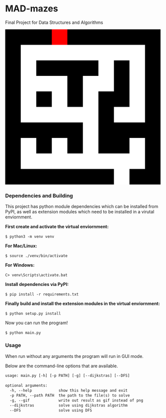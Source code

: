 # MAD-mazes
Final Project for Data Structures and Algorithms

![Alt Text](./mazes/tiny.gif)

### Dependencies and Building
This project has python module dependencies which can be installed from PyPI, as well as extension modules which need to be installed in a virutal enviornment.

**First create and activate the virtual enviornment:**

```$ python3 -m venv venv```

**For Mac/Linux:**

```$ source ./venv/bin/activate```

**For Windows:**

```C> venv\Scripts\activate.bat ```

**Install dependencies via PyPI:**

```$ pip install -r requirements.txt```

**Finally build and install the extension modules in the virtual enviornment:**

```$ python setup.py install```

Now you can run the program!

```$ python main.py```

### Usage
When run without any arguments the program will run in GUI mode.

Below are the command-line options that are available.
```
usage: main.py [-h] [-p PATH] [-g] [--dijkstras] [--DFS]

optional arguments:
  -h, --help            show this help message and exit
  -p PATH, --path PATH  the path to the file(s) to solve
  -g, --gif             write out result as gif instead of png
  --dijkstras           solve using dijkstras algorithm
  --DFS                 solve using DFS
```
